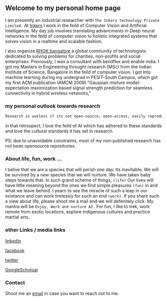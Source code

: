 ## Welcome to my personal home page

I am presently an industrial researcher with `The Inkers technology Private Limited.` At [Inkers](https://theinkers.com) I work in the feild of Computer Vision and Artificial Intelligence. My day job involves translating advancments in Deep neural networks in the feild of computer vision to holistic integrated systems that solves vision in a realtime and scalable fashion.

I also organize [RHOK bangalore](https://rhokbangalore.wordpress.com) a global community of technologists dedicated to solving problems for charities, non-profits and social enterprises. Previously, I was a consultant with bendflex and enable india. I got my Masters in Engineering throught research (MSc) from the Indian Institute of Science, Bangalore in the feild of computer vision. I got into machine learning during my undergrad in PESIT-South Campus, which got my first ACM publication (AMCM 2009) "Gaussian mixture model-expectation maximization based signal strength prediction for seamless connectivity in hybrid wireless networks,"

### my personal outlook towards research

```markdown
Research is useless if its not open-source, open-access, easily reproducable and collaborative. 
```
in that retrospect, I love the feild of AI which has adhered to these standards and love the cultural standards it has set in research.

PS: due to unavoidable constraints, most of my non-published research has not been opensource repositories. 

### About life, fun, work ...

I belive that we are a species that will perish one day. Its inevitable. We will be survived by a new species that we will nurture. We have taken baby steps towards that. In such grand scheme of things, `(life)` Our lives will have little meaning beyond the ones we find simple pleasures `(fun)` in and what we leave behind. I yearn to see the miracle of such a leap in our existance and can work tirelessly for such an end `(work)`. If you share such a view about life, please shoot me a mail and we will defenitely click. My mantra will be `Enjoy, Work and nurture AI.` For fun, I like to trek, work remote from exotic locations, explore indigenous cultures and practice martial arts. 
 
### other Links / media links

[linkedin](https://www.linkedin.com/in/anilprasadmn/)

[facebook](https://www.facebook.com/anilprasadmn)

[twitter](https://twitter.com/anilprasadmn)

[GoogleScholoar](https://scholar.google.com/citations?user=wbhEKCcAAAAJ&hl=en)


### Contact
Shoot me an [email](anilprasadmn@gmail.com) in case you want to reach out to me. 
